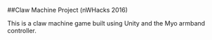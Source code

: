 ##Claw Machine Project (nWHacks 2016)

This is a claw machine game built using Unity and the Myo armband controller.

